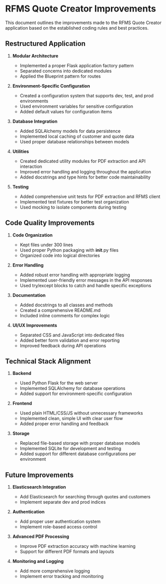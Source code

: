 # RFMS Quote Creator Improvements

This document outlines the improvements made to the RFMS Quote Creator application based on the established coding rules and best practices.

## Restructured Application

1. **Modular Architecture**
   - Implemented a proper Flask application factory pattern
   - Separated concerns into dedicated modules
   - Applied the Blueprint pattern for routes

2. **Environment-Specific Configuration**
   - Created a configuration system that supports dev, test, and prod environments
   - Used environment variables for sensitive configuration
   - Added default values for configuration items

3. **Database Integration**
   - Added SQLAlchemy models for data persistence
   - Implemented local caching of customer and quote data
   - Used proper database relationships between models

4. **Utilities**
   - Created dedicated utility modules for PDF extraction and API interaction
   - Improved error handling and logging throughout the application
   - Added docstrings and type hints for better code maintainability

5. **Testing**
   - Added comprehensive unit tests for PDF extraction and RFMS client
   - Implemented test fixtures for better test organization
   - Used mocking to isolate components during testing

## Code Quality Improvements

1. **Code Organization**
   - Kept files under 300 lines
   - Used proper Python packaging with __init__.py files
   - Organized code into logical directories

2. **Error Handling**
   - Added robust error handling with appropriate logging
   - Implemented user-friendly error messages in the API responses
   - Used try/except blocks to catch and handle specific exceptions

3. **Documentation**
   - Added docstrings to all classes and methods
   - Created a comprehensive README.md
   - Included inline comments for complex logic

4. **UI/UX Improvements**
   - Separated CSS and JavaScript into dedicated files
   - Added better form validation and error reporting
   - Improved feedback during API operations

## Technical Stack Alignment

1. **Backend**
   - Used Python Flask for the web server
   - Implemented SQLAlchemy for database operations
   - Added support for environment-specific configuration

2. **Frontend**
   - Used plain HTML/CSS/JS without unnecessary frameworks
   - Implemented clean, simple UI with clear user flow
   - Added proper error handling and feedback

3. **Storage**
   - Replaced file-based storage with proper database models
   - Implemented SQLite for development and testing
   - Added support for different database configurations per environment

## Future Improvements

1. **Elasticsearch Integration**
   - Add Elasticsearch for searching through quotes and customers
   - Implement separate dev and prod indices

2. **Authentication**
   - Add proper user authentication system
   - Implement role-based access control

3. **Advanced PDF Processing**
   - Improve PDF extraction accuracy with machine learning
   - Support for different PDF formats and layouts

4. **Monitoring and Logging**
   - Add more comprehensive logging
   - Implement error tracking and monitoring 